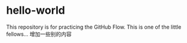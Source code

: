 # hello-world
This repository is for practicing the GitHub Flow.
This is one of the little fellows...
增加一些别的内容
